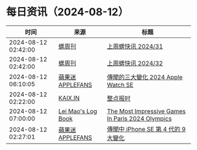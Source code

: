 ﻿# 每日资讯（2024-08-12）

|时间|来源|标题|
|---|---|---|
|2024-08-12 02:42:00|[蠎周刊](https://weekly.pychina.org/feeds/all.atom.xml)|[上周蠎快讯 2024/31](https://weekly.pychina.org/pyrecap/pyrw-2431.html)|
|2024-08-12 02:42:00|[蠎周刊](https://weekly.pychina.org/feeds/all.atom.xml)|[上周蠎快讯 2024/32](https://weekly.pychina.org/pyrecap/pyrw-2432.html)|
|2024-08-12 06:10:05|[蘋果迷 APPLEFANS](https://applefans.today/feed/)|[傳聞的三大變化 2024 Apple Watch SE](https://applefans.today/2024-08-apple-watch-se-rumors/)|
|2024-08-12 02:22:00|[KAIX.IN](https://kaix.in/feed/)|[整点报时](https://kaix.in/2024/0812-chime/)|
|2024-08-12 07:00:00|[Lei Mao's Log Book](https://leimao.github.io/atom.xml)|[The Most Impressive Games In Paris 2024 Olympics](https://leimao.github.io/blog/Paris-2024-Olympics-Most-Impressive-Games/)|
|2024-08-12 02:27:01|[蘋果迷 APPLEFANS](https://applefans.today/feed/)|[傳聞中 iPhone SE 第 4 代的 9 大變化](https://applefans.today/2024-08-iphone-se-4-rumors/)|
